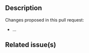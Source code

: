 <!-- Thank you for your contribution. Before you submit the pull request:
1. Follow contributing guidelines, templates, the recommended Git workflow, and any related documentation.
2. Test your changes and attach their results to the pull request.
3. Update the relevant documentation.
-->

## Description

Changes proposed in this pull request:

- ...

## Related issue(s)

<!-- If you refer to a particular issue, provide its number.
To close the issue after the pull request merge, use `Resolves #123` or `Fixes #123`.
Otherwise, use `See also #123` or just `#123`. -->
